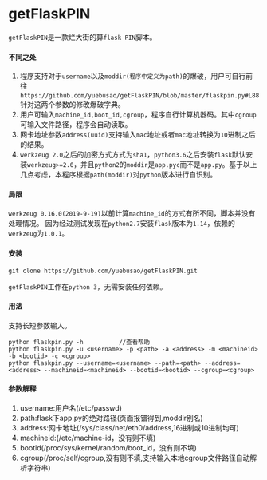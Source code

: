 # getFlaskPIN
`getFlaskPIN`是一款烂大街的算`flask PIN`脚本。
#### 不同之处
1. 程序支持对于`username`以及`moddir(程序中定义为path)`的爆破，用户可自行前往`https://github.com/yuebusao/getFlaskPIN/blob/master/flaskpin.py#L88` 针对这两个参数的修改爆破字典。
2. 用户可输入`machine_id,boot_id,cgroup`，程序自行计算机器码。其中`cgroup`可输入文件路径，程序会自动读取。
3. 网卡地址参数`address(uuid)`支持输入`mac`地址或者`mac`地址转换为`10`进制之后的结果。
4. `werkzeug 2.0`之后的加密方式方式为`sha1`，`python3.6`之后安装`flask`默认安装`werkzeug>=2.0`，并且`python2`的`moddir`是`app.pyc`而不是`app.py`。基于以上几点考虑，本程序根据`path(moddir)`对`python`版本进行自识别。
#### 局限
`werkzeug 0.16.0(2019-9-19)`以前计算`machine_id`的方式有所不同，脚本并没有处理情况。
因为经过测试发现在`python2.7`安装`flask`版本为`1.14`，依赖的`werkzeug`为`1.0.1`。
#### 安装
`git clone https://github.com/yuebusao/getFlaskPIN.git`

`getFlaskPIN`工作在`python 3`，无需安装任何依赖。
#### 用法
支持长短参数输入。
```commandline
python flaskpin.py -h          //查看帮助
python flaskpin.py -u <username> -p <path> -a <address> -m <machineid> -b <bootid> -c <cgroup>
python flaskpin.py --username=<username> --path=<path> --address=<address> --machineid=<machineid> --bootid=<bootid> --cgroup=<cgroup>
```
#### 参数解释
1. username:用户名(/etc/passwd)
2. path:flask下app.py的绝对路径(页面报错得到,moddir别名)
3. address:网卡地址(/sys/class/net/eth0/address,16进制或10进制均可)
4. machineid:(/etc/machine-id，没有则不填)
5. bootid(/proc/sys/kernel/random/boot_id，没有则不填)
6. cgroup(/proc/self/cgroup,没有则不填,支持输入本地cgroup文件路径自动解析字符串)
